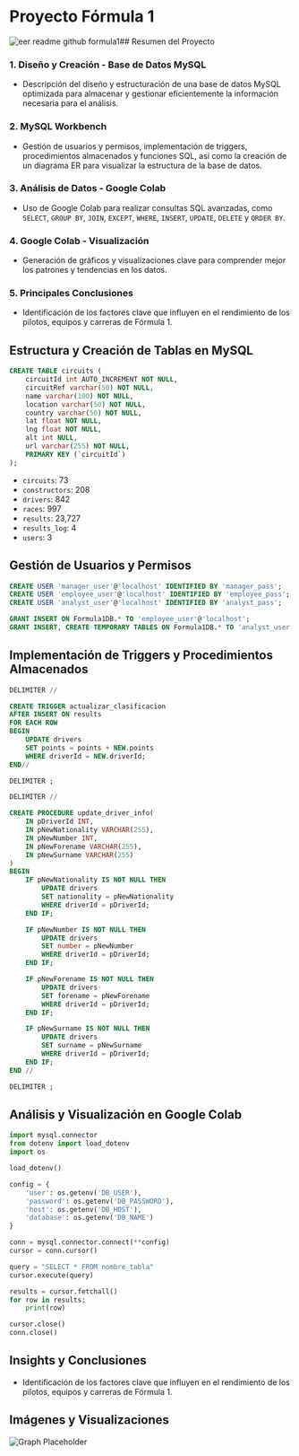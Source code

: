 # Proyecto Fórmula 1

![eer readme github formula1](https://github.com/user-attachments/assets/c90f9e0f-ff6a-452f-a85c-3478a69b0a61)## Resumen del Proyecto

### 1. Diseño y Creación - Base de Datos MySQL
- Descripción del diseño y estructuración de una base de datos MySQL optimizada para almacenar y gestionar eficientemente la información necesaria para el análisis.

### 2. MySQL Workbench
- Gestión de usuarios y permisos, implementación de triggers, procedimientos almacenados y funciones SQL, así como la creación de un diagrama ER para visualizar la estructura de la base de datos.

### 3. Análisis de Datos - Google Colab
- Uso de Google Colab para realizar consultas SQL avanzadas, como `SELECT`, `GROUP BY`, `JOIN`, `EXCEPT`, `WHERE`, `INSERT`, `UPDATE`, `DELETE` y `ORDER BY`.

### 4. Google Colab - Visualización
- Generación de gráficos y visualizaciones clave para comprender mejor los patrones y tendencias en los datos.

### 5. Principales Conclusiones
- Identificación de los factores clave que influyen en el rendimiento de los pilotos, equipos y carreras de Fórmula 1.

## Estructura y Creación de Tablas en MySQL

```sql
CREATE TABLE circuits (
    circuitId int AUTO_INCREMENT NOT NULL,
    circuitRef varchar(50) NOT NULL,
    name varchar(100) NOT NULL,
    location varchar(50) NOT NULL,
    country varchar(50) NOT NULL,
    lat float NOT NULL,
    lng float NOT NULL,
    alt int NULL,
    url varchar(255) NOT NULL,
    PRIMARY KEY (`circuitId`)
);
```

- `circuits`: 73
- `constructors`: 208
- `drivers`: 842
- `races`: 997
- `results`: 23,727
- `results_log`: 4
- `users`: 3

## Gestión de Usuarios y Permisos

```sql
CREATE USER 'manager_user'@'localhost' IDENTIFIED BY 'manager_pass';
CREATE USER 'employee_user'@'localhost' IDENTIFIED BY 'employee_pass';
CREATE USER 'analyst_user'@'localhost' IDENTIFIED BY 'analyst_pass';

GRANT INSERT ON Formula1DB.* TO 'employee_user'@'localhost';
GRANT INSERT, CREATE TEMPORARY TABLES ON Formula1DB.* TO 'analyst_user'@'localhost';
```

## Implementación de Triggers y Procedimientos Almacenados

```sql
DELIMITER //

CREATE TRIGGER actualizar_clasificacion
AFTER INSERT ON results
FOR EACH ROW
BEGIN
    UPDATE drivers
    SET points = points + NEW.points
    WHERE driverId = NEW.driverId;
END//

DELIMITER ;

DELIMITER //

CREATE PROCEDURE update_driver_info(
    IN pDriverId INT,
    IN pNewNationality VARCHAR(255),
    IN pNewNumber INT,
    IN pNewForename VARCHAR(255),
    IN pNewSurname VARCHAR(255)
)
BEGIN
    IF pNewNationality IS NOT NULL THEN
        UPDATE drivers 
        SET nationality = pNewNationality 
        WHERE driverId = pDriverId;
    END IF;

    IF pNewNumber IS NOT NULL THEN
        UPDATE drivers 
        SET number = pNewNumber 
        WHERE driverId = pDriverId;
    END IF;

    IF pNewForename IS NOT NULL THEN
        UPDATE drivers 
        SET forename = pNewForename 
        WHERE driverId = pDriverId;
    END IF;

    IF pNewSurname IS NOT NULL THEN
        UPDATE drivers 
        SET surname = pNewSurname 
        WHERE driverId = pDriverId;
    END IF;
END //

DELIMITER ;
```

## Análisis y Visualización en Google Colab

```python
import mysql.connector
from dotenv import load_dotenv
import os

load_dotenv()

config = {
    'user': os.getenv('DB_USER'),
    'password': os.getenv('DB_PASSWORD'),
    'host': os.getenv('DB_HOST'),
    'database': os.getenv('DB_NAME')
}

conn = mysql.connector.connect(**config)
cursor = conn.cursor()

query = "SELECT * FROM nombre_tabla"
cursor.execute(query)

results = cursor.fetchall()
for row in results:
    print(row)

cursor.close()
conn.close()
```

## Insights y Conclusiones

- Identificación de los factores clave que influyen en el rendimiento de los pilotos, equipos y carreras de Fórmula 1.

## Imágenes y Visualizaciones

![Graph Placeholder](image_path_here)
